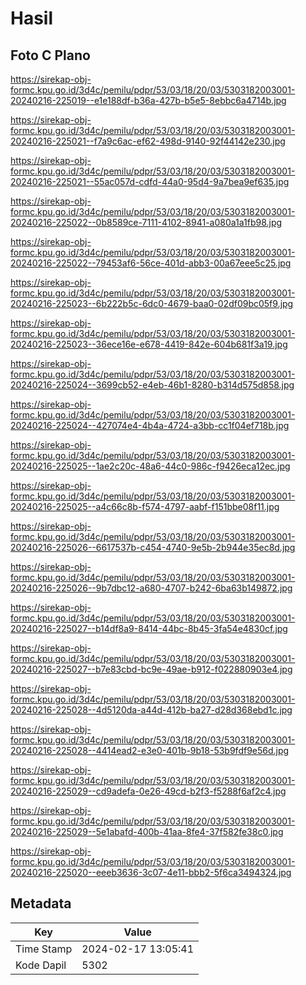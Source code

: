 # Hasil

## Foto C Plano

https://sirekap-obj-formc.kpu.go.id/3d4c/pemilu/pdpr/53/03/18/20/03/5303182003001-20240216-225019--e1e188df-b36a-427b-b5e5-8ebbc6a4714b.jpg

https://sirekap-obj-formc.kpu.go.id/3d4c/pemilu/pdpr/53/03/18/20/03/5303182003001-20240216-225021--f7a9c6ac-ef62-498d-9140-92f44142e230.jpg

https://sirekap-obj-formc.kpu.go.id/3d4c/pemilu/pdpr/53/03/18/20/03/5303182003001-20240216-225021--55ac057d-cdfd-44a0-95d4-9a7bea9ef635.jpg

https://sirekap-obj-formc.kpu.go.id/3d4c/pemilu/pdpr/53/03/18/20/03/5303182003001-20240216-225022--0b8589ce-7111-4102-8941-a080a1a1fb98.jpg

https://sirekap-obj-formc.kpu.go.id/3d4c/pemilu/pdpr/53/03/18/20/03/5303182003001-20240216-225022--79453af6-56ce-401d-abb3-00a67eee5c25.jpg

https://sirekap-obj-formc.kpu.go.id/3d4c/pemilu/pdpr/53/03/18/20/03/5303182003001-20240216-225023--6b222b5c-6dc0-4679-baa0-02df09bc05f9.jpg

https://sirekap-obj-formc.kpu.go.id/3d4c/pemilu/pdpr/53/03/18/20/03/5303182003001-20240216-225023--36ece16e-e678-4419-842e-604b681f3a19.jpg

https://sirekap-obj-formc.kpu.go.id/3d4c/pemilu/pdpr/53/03/18/20/03/5303182003001-20240216-225024--3699cb52-e4eb-46b1-8280-b314d575d858.jpg

https://sirekap-obj-formc.kpu.go.id/3d4c/pemilu/pdpr/53/03/18/20/03/5303182003001-20240216-225024--427074e4-4b4a-4724-a3bb-cc1f04ef718b.jpg

https://sirekap-obj-formc.kpu.go.id/3d4c/pemilu/pdpr/53/03/18/20/03/5303182003001-20240216-225025--1ae2c20c-48a6-44c0-986c-f9426eca12ec.jpg

https://sirekap-obj-formc.kpu.go.id/3d4c/pemilu/pdpr/53/03/18/20/03/5303182003001-20240216-225025--a4c66c8b-f574-4797-aabf-f151bbe08f11.jpg

https://sirekap-obj-formc.kpu.go.id/3d4c/pemilu/pdpr/53/03/18/20/03/5303182003001-20240216-225026--6617537b-c454-4740-9e5b-2b944e35ec8d.jpg

https://sirekap-obj-formc.kpu.go.id/3d4c/pemilu/pdpr/53/03/18/20/03/5303182003001-20240216-225026--9b7dbc12-a680-4707-b242-6ba63b149872.jpg

https://sirekap-obj-formc.kpu.go.id/3d4c/pemilu/pdpr/53/03/18/20/03/5303182003001-20240216-225027--b14df8a9-8414-44bc-8b45-3fa54e4830cf.jpg

https://sirekap-obj-formc.kpu.go.id/3d4c/pemilu/pdpr/53/03/18/20/03/5303182003001-20240216-225027--b7e83cbd-bc9e-49ae-b912-f022880903e4.jpg

https://sirekap-obj-formc.kpu.go.id/3d4c/pemilu/pdpr/53/03/18/20/03/5303182003001-20240216-225028--4d5120da-a44d-412b-ba27-d28d368ebd1c.jpg

https://sirekap-obj-formc.kpu.go.id/3d4c/pemilu/pdpr/53/03/18/20/03/5303182003001-20240216-225028--4414ead2-e3e0-401b-9b18-53b9fdf9e56d.jpg

https://sirekap-obj-formc.kpu.go.id/3d4c/pemilu/pdpr/53/03/18/20/03/5303182003001-20240216-225029--cd9adefa-0e26-49cd-b2f3-f5288f6af2c4.jpg

https://sirekap-obj-formc.kpu.go.id/3d4c/pemilu/pdpr/53/03/18/20/03/5303182003001-20240216-225029--5e1abafd-400b-41aa-8fe4-37f582fe38c0.jpg

https://sirekap-obj-formc.kpu.go.id/3d4c/pemilu/pdpr/53/03/18/20/03/5303182003001-20240216-225020--eeeb3636-3c07-4e11-bbb2-5f6ca3494324.jpg


## Metadata

| Key        | Value               |
| ---------- | ------------------- |
| Time Stamp | 2024-02-17 13:05:41 |
| Kode Dapil | 5302                |



